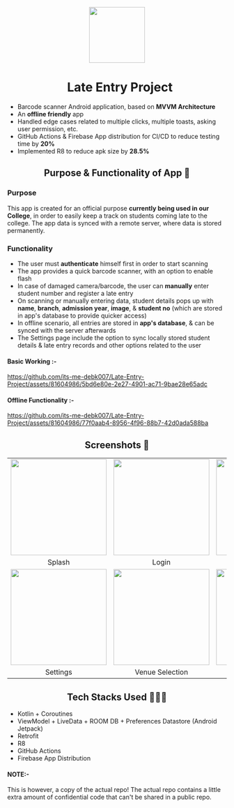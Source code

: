 <p align="center">
  <img src="https://github.com/its-me-debk007/Late-Entry-Project/assets/81604986/d385aa4e-c615-4afa-8bd2-2e247cff7e91" height="128">
  <h1 align="center">&nbsp; Late Entry Project</h1>
</p>

- Barcode scanner Android application, based on **MVVM Architecture**
- An **offline friendly** app
- Handled edge cases related to multiple clicks, multiple toasts, asking user permission, etc.
- GitHub Actions & Firebase App distribution for CI/CD to reduce testing time by **20%**
- Implemented R8 to reduce apk size by **28.5%**

## <h2 align=center>Purpose & Functionality of App 📱</h2>

### Purpose
This app is created for an official purpose **currently being used in our College**, in order to easily keep a track on students coming late to the college. 
The app data is synced with a remote server, where data is stored permanently.

### Functionality
- The user must **authenticate** himself first in order to start scanning
- The app provides a quick barcode scanner, with an option to enable flash
- In case of damaged camera/barcode, the user can **manually** enter student number and register a late entry
- On scanning or manually entering data, student details pops up with **name**, **branch**, **admission year**, **image**, & **student no** (which are stored in app's database to provide quicker access)
- In offline scenario, all entries are stored in **app's database**, & can be synced with the server afterwards
- The Settings page include the option to sync locally stored student details & late entry records and other options related to the user

#### Basic Working :-

https://github.com/its-me-debk007/Late-Entry-Project/assets/81604986/5bd6e80e-2e27-4901-ac71-9bae28e65adc

#### Offline Functionality :-

https://github.com/its-me-debk007/Late-Entry-Project/assets/81604986/77f0aab4-8956-4f96-88b7-42d0ada588ba

## <h2 align=center>Screenshots 📸</h2>

||||
|:---:|:---:|:---:|
| <img src= "https://github.com/its-me-debk007/Late-Entry-Project/assets/81604986/d66476a0-0752-4d87-aa78-481d664b2a43" width="220"> | <img src= "https://github.com/its-me-debk007/Late-Entry-Project/assets/81604986/34a53440-d6c5-4477-a548-69172d89db79" width="220"> | <img src= "https://github.com/its-me-debk007/Late-Entry-Project/assets/81604986/d050dcc3-6c61-4739-ad5c-e4a8a12771a5" width="220"> |
| Splash | Login | Student Details |
| <img src= "https://github.com/its-me-debk007/Late-Entry-Project/assets/81604986/4d0669ba-9c57-4893-8fbb-02a749227dab" width="220"> | <img src= "https://github.com/its-me-debk007/Late-Entry-Project/assets/81604986/8abab614-5e0d-4079-be66-a48e43c92701" width="220"> | <img src= "https://github.com/its-me-debk007/Late-Entry-Project/assets/81604986/3a27b087-eb02-4be3-9eae-3f1b18b5439e" width="220"> |
| Settings | Venue Selection | Exit Dialog |

## <h2 align=center>Tech Stacks Used 👩🏻‍💻</h2>
- Kotlin + Coroutines
- ViewModel + LiveData + ROOM DB + Preferences Datastore (Android Jetpack)
- Retrofit
- R8
- GitHub Actions
- Firebase App Distribution

#### NOTE:-
This is however, a copy of the actual repo! The actual repo contains a little extra amount of confidential code that can't be shared in a public repo.
